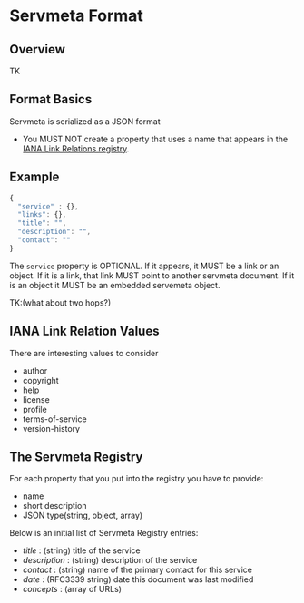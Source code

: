 # Servmeta Format

## Overview
TK

## Format Basics
Servmeta is serialized as a JSON format

 * You MUST NOT create a property that uses a name that appears in the [IANA Link Relations registry](https://www.iana.org/assignments/link-relations/link-relations.xml).
 

## Example

```javascript
{
  "service" : {},
  "links": {},
  "title": "",
  "description": "",
  "contact": ""
}
```
The `service` property is OPTIONAL. If it appears, it MUST be a link or an object. If it is a link, that link MUST point to another servmeta document. If it is an object it MUST be an embedded servemeta object.

TK:(what about two hops?)




## IANA Link Relation Values
There are interesting values to consider

 * author
 * copyright
 * help
 * license
 * profile
 * terms-of-service
 * version-history
 
## The Servmeta Registry
For each property that you put into the registry you have to provide:
 * name
 * short description
 * JSON type(string, object, array)


Below is an initial list of Servmeta Registry entries:
 * *title* : (string) title of the service
 * *description* : (string) description of the service
 * *contact* : (string) name of the primary contact for this service
 * *date* : (RFC3339 string) date this document was last modified
 * *concepts* : (array of URLs)
